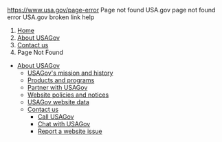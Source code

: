 

https://www.usa.gov/page-error
Page not found
USA.gov page not found error
USA.gov broken link help

1. [Home](/)
2. [About USAGov](https://www.usa.gov/about)
3. [Contact us](https://www.usa.gov/contact-us)
4. Page Not Found

* [About USAGov](https://www.usa.gov/about)
  + [USAGov's mission and history](https://www.usa.gov/mission-history)
  + [Products and programs](https://www.usa.gov/products-programs)
  + [Partner with USAGov](https://www.usa.gov/partner-with-usagov)
  + [Website policies and notices](https://www.usa.gov/website-policies-and-notices)
  + [USAGov website data](https://www.usa.gov/website-analytics/)
  + [Contact us](https://www.usa.gov/contact-us)
    - [Call USAGov](https://www.usa.gov/phone)
    - [Chat with USAGov](https://www.usa.gov/chat)
    - [Report a website issue](https://www.usa.gov/site-issue-report-form)
